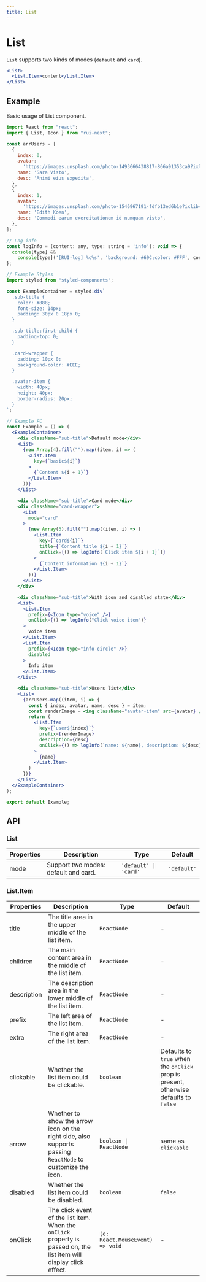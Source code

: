 ```yaml
---
title: List
---
```


# List

`List` supports two kinds of modes (`default` and `card`).

```jsx
<List>
  <List.Item>content</List.Item>
</List>
```

## Example

Basic usage of List component.

```jsx live=local
import React from "react";
import { List, Icon } from "rui-next";

const arrUsers = [
  {
    index: 0,
    avatar:
      'https://images.unsplash.com/photo-1493666438817-866a91353ca9?ixlib=rb-0.3.5&q=80&fm=jpg&crop=faces&fit=crop&h=200&w=200&s=b616b2c5b373a80ffc9636ba24f7a4a9',
    name: 'Sara Visto',
    desc: 'Animi eius expedita',
  },
  {
    index: 1,
    avatar:
      'https://images.unsplash.com/photo-1546967191-fdfb13ed6b1e?ixlib=rb-1.2.1&q=80&fm=jpg&crop=faces&fit=crop&h=200&w=200&ixid=eyJhcHBfaWQiOjE3Nzg0fQ',
    name: 'Edith Koen',
    desc: 'Commodi earum exercitationem id numquam visto',
  },
];

// Log info
const logInfo = (content: any, type: string = 'info'): void => {
  console[type] &&
    console[type]('[RUI-log] %c%s', 'background: #69C;color: #FFF', content);
};

// Example Styles
import styled from "styled-components";

const ExampleContainer = styled.div`
  .sub-title {
    color: #888;
    font-size: 14px;
    padding: 30px 0 18px 0;
  }

  .sub-title:first-child {
    padding-top: 0;
  }

  .card-wrapper {
    padding: 10px 0;
    background-color: #EEE;
  }

  .avatar-item {
    width: 40px;
    height: 40px;
    border-radius: 20px;
  }
`;

// Example FC
const Example = () => (
  <ExampleContainer>
    <div className="sub-title">Default mode</div>
    <List>
      {new Array(4).fill("").map((item, i) => (
        <List.Item
          key={`basic${i}`}
        >
          {`Content ${i + 1}`}
        </List.Item>
      ))}
    </List>

    <div className="sub-title">Card mode</div>
    <div className="card-wrapper">
      <List
        mode="card"
      >
        {new Array(3).fill("").map((item, i) => (
          <List.Item
            key={`card${i}`}
            title={`Content title ${i + 1}`}
            onClick={() => logInfo(`Click item ${i + 1}`)}
          >
            {`Content information ${i + 1}`}
          </List.Item>
        ))}
      </List>
    </div>

    <div className="sub-title">With icon and disabled state</div>
    <List>
      <List.Item
        prefix={<Icon type="voice" />}
        onClick={() => logInfo("Click voice item")}
      >
        Voice item
      </List.Item>
      <List.Item
        prefix={<Icon type="info-circle" />}
        disabled
      >
        Info item
      </List.Item>
    </List>

    <div className="sub-title">Users list</div>
    <List>
      {arrUsers.map((item, i) => {
        const { index, avatar, name, desc } = item;
        const renderImage = <img className="avatar-item" src={avatar} />;
        return (
          <List.Item
            key={`user${index}`}
            prefix={renderImage}
            description={desc}
            onClick={() => logInfo(`name: ${name}, description: ${desc}`)}
          >
            {name}
          </List.Item>
        )
      })}
    </List>
  </ExampleContainer>
);

export default Example;
```

## API

### List

Properties | Description | Type | Default
-----------|-------------|------|--------
| mode | Support two modes: default and card. | `'default' \| 'card'` | `'default'` |

### List.Item

Properties | Description | Type | Default
-----------|-------------|------|--------
| title | The title area in the upper middle of the list item. | `ReactNode` | - |
| children | The main content area in the middle of the list item. | `ReactNode` | - |
| description | The description area in the lower middle of the list item. | `ReactNode` | - |
| prefix | The left area of the list item. | `ReactNode` | - |
| extra | The right area of the list item. | `ReactNode` | - |
| clickable | Whether the list item could be clickable. | `boolean` | Defaults to `true` when the `onClick` prop is present, otherwise defaults to `false` |
| arrow | Whether to show the arrow icon on the right side, also supports passing `ReactNode` to customize the icon. | `boolean \| ReactNode` | same as `clickable` |
| disabled | Whether the list item could be disabled. | `boolean` | `false` |
| onClick | The click event of the list item. When the `onClick` property is passed on, the list item will display click effect. | `(e: React.MouseEvent) => void` | - |
